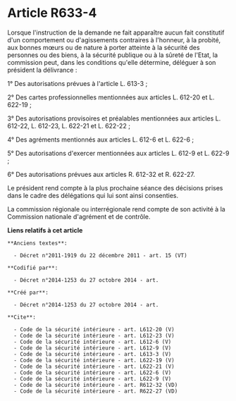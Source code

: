 # Article R633-4

Lorsque l'instruction de la demande ne fait apparaître aucun fait constitutif d'un comportement ou d'agissements contraires à
l'honneur, à la probité, aux bonnes mœurs ou de nature à porter atteinte à la sécurité des personnes ou des biens, à la
sécurité publique ou à la sûreté de l'Etat, la commission peut, dans les conditions qu'elle détermine, déléguer à son
président la délivrance : 

1° Des autorisations prévues à l'article L. 613-3 ; 

2° Des cartes professionnelles mentionnées aux articles L. 612-20 et L. 622-19 ; 

3° Des autorisations provisoires et préalables mentionnées aux articles L. 612-22, L. 612-23, L. 622-21 et L. 622-22 ; 

4° Des agréments mentionnés aux articles L. 612-6 et L. 622-6 ; 

5° Des autorisations d'exercer mentionnées aux articles L. 612-9 et L. 622-9 ; 

6° Des autorisations prévues aux articles R. 612-32 et R. 622-27. 

Le président rend compte à la plus prochaine séance des décisions prises dans le cadre des délégations qui lui sont ainsi
consenties. 

La commission régionale ou interrégionale rend compte de son activité à la Commission nationale d'agrément et de contrôle.

**Liens relatifs à cet article**

	**Anciens textes**:

	  - Décret n°2011-1919 du 22 décembre 2011 - art. 15 (VT)

	**Codifié par**:

	  - Décret n°2014-1253 du 27 octobre 2014 - art.

	**Créé par**:

	  - Décret n°2014-1253 du 27 octobre 2014 - art.

	**Cite**:

	  - Code de la sécurité intérieure - art. L612-20 (V)
	  - Code de la sécurité intérieure - art. L612-23 (V)
	  - Code de la sécurité intérieure - art. L612-6 (V)
	  - Code de la sécurité intérieure - art. L612-9 (V)
	  - Code de la sécurité intérieure - art. L613-3 (V)
	  - Code de la sécurité intérieure - art. L622-19 (V)
	  - Code de la sécurité intérieure - art. L622-21 (V)
	  - Code de la sécurité intérieure - art. L622-6 (V)
	  - Code de la sécurité intérieure - art. L622-9 (V)
	  - Code de la sécurité intérieure - art. R612-32 (VD)
	  - Code de la sécurité intérieure - art. R622-27 (VD)
